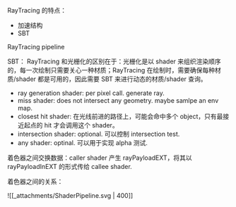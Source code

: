 
RayTracing 的特点：
* 加速结构
* SBT


RayTracing pipeline

SBT：
RayTracing 和光栅化的区别在于：光栅化是以 shader 来组织渲染顺序的，每一次绘制只需要关心一种材质；RayTracing 在绘制时，需要确保每种材质/shader 都是可用的，因此需要 SBT 来进行动态的材质/shader 查询。

- ray generation shader: per pixel call. generate ray.
- miss shader: does not intersect any geometry. maybe samlpe an env map.
- closest hit shader: 在光线前进的路径上，可能会命中多个 object，只有最接近起点的 hit 才会调用这个 shader。
- intersection shader: optional. 可以控制 intersection test.
- any shader: optinal. 可以用于实现 alpha 测试.

着色器之间交换数据：caller shader 产生 rayPayloadEXT，将其以 rayPayloadInEXT 的形式传给 callee shader.

着色器之间的关系：

![[_attachments/ShaderPipeline.svg | 400]]